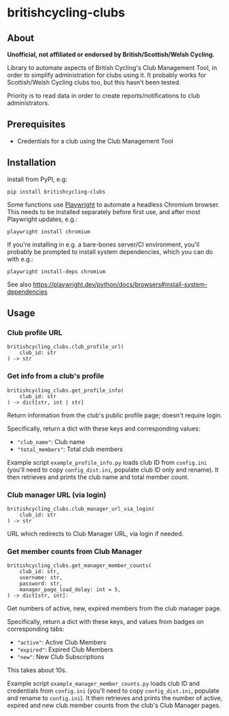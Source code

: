 # britishcycling-clubs


## About

**Unofficial, not affiliated or endorsed by British/Scottish/Welsh Cycling.**

Library to automate aspects of British Cycling's Club Management Tool, in order to
simplify administration for clubs using it. It probably works for Scottish/Welsh
Cycling clubs too, but this hasn't been tested.

Priority is to read data in order to create reports/notifications to club
administrators.


## Prerequisites

- Credentials for a club using the Club Management Tool


## Installation

Install from PyPI, e.g:

`pip install britishcycling-clubs`

Some functions use [Playwright](https://playwright.dev/python/) to automate a headless Chromium browser. This needs
to be installed separately before first use, and after most Playwright updates, e.g.:

`playwright install chromium`

If you're installing in e.g. a bare-bones server/CI environment, you'll probably be 
prompted to install system dependencies, which you can do with e.g.:

`playwright install-deps chromium`

See also https://playwright.dev/python/docs/browsers#install-system-dependencies


## Usage

### Club profile URL

```
britishcycling_clubs.club_profile_url(
    club_id: str
) -> str
```

### Get info from a club's profile

```
britishcycling_clubs.get_profile_info(
    club_id: str
) -> dict[str, int | str]
```
Return information from the club's public profile page; doesn't require login.

Specifically, return a dict with these keys and corresponding values:

- `"club_name"`: Club name
- `"total_members"`: Total club members

Example script `example_profile_info.py` loads club ID from `config.ini` (you'll
need to copy `config_dist.ini`, populate club ID only and rename).
It then retrieves and prints the club name and total member count.


### Club manager URL (via login)

```
britishcycling_clubs.club_manager_url_via_login(
    club_id: str
) -> str
```
URL which redirects to Club Manager URL, via login if needed.


### Get member counts from Club Manager

```
britishcycling_clubs.get_manager_member_counts(
    club_id: str,
    username: str,
    password: str,
    manager_page_load_delay: int = 5,
) -> dict[str, int]:
```
Get numbers of active, new, expired members from the club manager page.

Specifically, return a dict with these keys, and values from badges on corresponding
tabs:

- `"active"`: Active Club Members
- `"expired"`: Expired Club Members
- `"new"`: New Club Subscriptions

This takes about 10s.

Example script `example_manager_member_counts.py` loads club ID and credentials from
`config.ini` (you'll need to copy `config_dist.ini`, populate and rename to 
`config.ini`).
It then retrieves and prints the number of active, expired and new 
club member counts from the club's Club Manager pages. 
